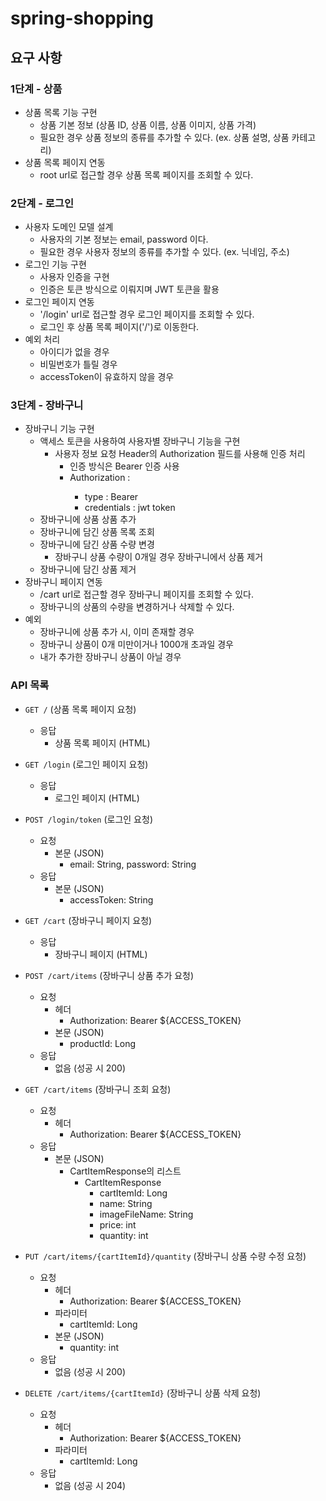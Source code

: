 # spring-shopping

## 요구 사항

### 1단계 - 상품

- 상품 목록 기능 구현
    - 상품 기본 정보 (상품 ID, 상품 이름, 상품 이미지, 상품 가격)
    - 필요한 경우 상품 정보의 종류를 추가할 수 있다. (ex. 상품 설명, 상품 카테고리)
- 상품 목록 페이지 연동
    - root url로 접근할 경우 상품 목록 페이지를 조회할 수 있다.

### 2단계 - 로그인

- 사용자 도메인 모델 설계
    - 사용자의 기본 정보는 email, password 이다.
    - 필요한 경우 사용자 정보의 종류를 추가할 수 있다. (ex. 닉네임, 주소)
- 로그인 기능 구현
    - 사용자 인증을 구현
    - 인증은 토큰 방식으로 이뤄지며 JWT 토큰을 활용
- 로그인 페이지 연동
    - '/login' url로 접근할 경우 로그인 페이지를 조회할 수 있다.
    - 로그인 후 상품 목록 페이지('/')로 이동한다.
- 예외 처리
    - 아이디가 없을 경우
    - 비밀번호가 틀릴 경우
    - accessToken이 유효하지 않을 경우

### 3단계 - 장바구니

- 장바구니 기능 구현
    - 액세스 토큰을 사용하여 사용자별 장바구니 기능을 구현
        - 사용자 정보 요청 Header의 Authorization 필드를 사용해 인증 처리
            - 인증 방식은 Bearer 인증 사용
            - Authorization : <type> <credentials>
                - type : Bearer
                - credentials : jwt token
    - 장바구니에 상품 상품 추가
    - 장바구니에 담긴 상품 목록 조회
    - 장바구니에 담긴 상품 수량 변경
        - 장바구니 상품 수량이 0개일 경우 장바구니에서 상품 제거
    - 장바구니에 담긴 상품 제거
- 장바구니 페이지 연동
    - /cart url로 접근할 경우 장바구니 페이지를 조회할 수 있다.
    - 장바구니의 상품의 수량을 변경하거나 삭제할 수 있다.
- 예외
    - 장바구니에 상품 추가 시, 이미 존재할 경우
    - 장바구니 상품이 0개 미만이거나 1000개 초과일 경우
    - 내가 추가한 장바구니 상품이 아닐 경우

### API 목록

* `GET /` (상품 목록 페이지 요청)
    * 응답
        * 상품 목록 페이지 (HTML)

* `GET /login` (로그인 페이지 요청)
    * 응답
        * 로그인 페이지 (HTML)

* `POST /login/token` (로그인 요청)
    * 요청
        * 본문 (JSON)
            * email: String, password: String
    * 응답
        * 본문 (JSON)
            * accessToken: String

* `GET /cart` (장바구니 페이지 요청)
    * 응답
        * 장바구니 페이지 (HTML)

* `POST /cart/items` (장바구니 상품 추가 요청)
    * 요청
        * 헤더
            * Authorization: Bearer ${ACCESS_TOKEN}
        * 본문 (JSON)
            * productId: Long
    * 응답
        * 없음 (성공 시 200)

* `GET /cart/items` (장바구니 조회 요청)
    * 요청
        * 헤더
            * Authorization: Bearer ${ACCESS_TOKEN}
    * 응답
        * 본문 (JSON)
            * CartItemResponse의 리스트
                * CartItemResponse
                    * cartItemId: Long
                    * name: String
                    * imageFileName: String
                    * price: int
                    * quantity: int

* `PUT /cart/items/{cartItemId}/quantity` (장바구니 상품 수량 수정 요청)
    * 요청
        * 헤더
            * Authorization: Bearer ${ACCESS_TOKEN}
        * 파라미터
            * cartItemId: Long
        * 본문 (JSON)
            * quantity: int
    * 응답
        * 없음 (성공 시 200)

* `DELETE /cart/items/{cartItemId}` (장바구니 상품 삭제 요청)
    * 요청
        * 헤더
            * Authorization: Bearer ${ACCESS_TOKEN}
        * 파라미터
            * cartItemId: Long
    * 응답
        * 없음 (성공 시 204)
